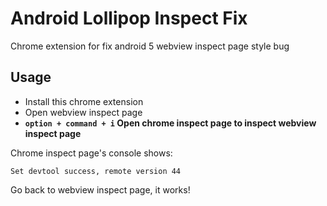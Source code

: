 # Android Lollipop Inspect Fix

Chrome extension for fix android 5 webview inspect page style bug

## Usage

- Install this chrome extension
- Open webview inspect page
- <b>`option + command + i` Open chrome inspect page to inspect webview inspect page</b> 

Chrome inspect page's console shows:

```
Set devtool success, remote version 44
```

Go back to webview inspect page, it works!
